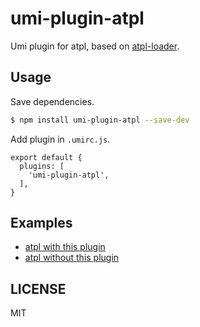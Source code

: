 # umi-plugin-atpl

Umi plugin for atpl, based on [atpl-loader](https://github.com/sorrycc/atpl-loader).

## Usage

Save dependencies.

```bash
$ npm install umi-plugin-atpl --save-dev
```

Add plugin in `.umirc.js`.

```
export default {
  plugins: [
    'umi-plugin-atpl',
  ],
}
```

## Examples

* [atpl with this plugin](https://github.com/umijs/umi-plugin-atpl/tree/master/examples/by-plugin)
* [atpl without this plugin](https://github.com/umijs/umi-plugin-atpl/tree/master/examples/by-config)

## LICENSE

MIT
